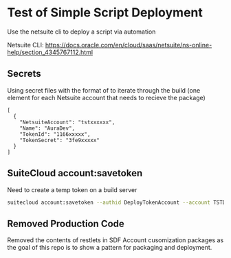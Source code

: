 # Test of Simple Script Deployment
Use the netsuite cli to deploy a script via automation

Netsuite CLI: https://docs.oracle.com/en/cloud/saas/netsuite/ns-online-help/section_4345767112.html

## Secrets

Using secret files with the format of to iterate through the build (one element for each Netsuite account that needs to recieve the package)

```
[
  {
    "NetsuiteAccount": "tstxxxxxx",
    "Name": "AuraDev",
    "TokenId": "1166xxxxx",
    "TokenSecret": "3fe9xxxxx"
  }
]
```

## SuiteCloud account:savetoken

Need to create a temp token on a build server

``` bash
suitecloud account:savetoken --authid DeployTokenAccount --account TSTDRV2294847 --tokenid xxx --tokensecret xxx
```

## Removed Production Code

Removed the contents of restlets in SDF Account cusomization packages as the goal of this repo is to show a pattern for packaging and deployment.
